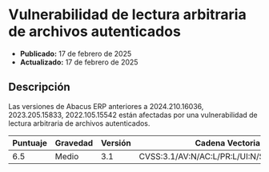 # Vulnerabilidad de lectura arbitraria de archivos autenticados

- **Publicado:** 17 de febrero de 2025
- **Actualizado:** 17 de febrero de 2025

## Descripción

Las versiones de Abacus ERP anteriores a 2024.210.16036, 2023.205.15833, 2022.105.15542 están afectadas por una vulnerabilidad de lectura arbitraria de archivos autenticados.

| Puntuaje | Gravedad | Versión | Cadena Vectorial|
| ---------|----------|----------|-----------------|
| 6.5 | Medio | 3.1 | CVSS:3.1/AV:N/AC:L/PR:L/UI:N/S:U/C:H/I:N/A:N |